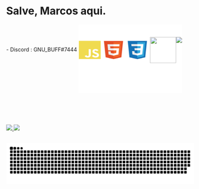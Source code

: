 <h1> Salve, Marcos aqui. </h1>
- Discord : GNU_BUFF#7444

<div style="display:inline-block; background-color: white"><br><br>
  <img align="center" height="50" width="60" src="https://raw.githubusercontent.com/devicons/devicon/master/icons/javascript/javascript-plain.svg">
  <img align="center" height="50" width="60" src="https://raw.githubusercontent.com/devicons/devicon/master/icons/html5/html5-original.svg">
  <img align="center" height="50" width="60" src="https://raw.githubusercontent.com/devicons/devicon/master/icons/css3/css3-original.svg">
  <img align="center" height="70" width="70" src="https://media.discordapp.net/attachments/870398421117317120/879443409327231046/bash-original.png">
  <img align="right" height="150" src="https://cdn.discordapp.com/attachments/870398421117317120/879440870003322900/mp4.gif">
</div>

<div> <br><br><br><br><br>
  <a href="https://github.com/mar-vinicius">
  <img height="180em" src="https://github-readme-stats.vercel.app/api?username=mar-vinicius&show_icons=true&theme=dark&include_all_commits=true"/>
  <img height="180em" src="https://github-readme-stats.vercel.app/api/top-langs/?username=mar-vinicius&layout=compact&langs_count=7&theme=dark"/>
  
</div>
  
<div><br>
  
</div>
  
![Snake animation](https://github.com/mar-vinicius/mar-vinicius/blob/output/github-contribution-grid-snake.svg)
